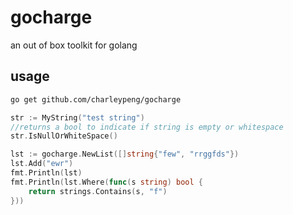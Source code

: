# gocharge
an out of box toolkit for golang

## usage

```bash
go get github.com/charleypeng/gocharge
```

```go
str := MyString("test string")
//returns a bool to indicate if string is empty or whitespace
str.IsNullOrWhiteSpace()

lst := gocharge.NewList([]string{"few", "rrggfds"})
lst.Add("ewr")
fmt.Println(lst)
fmt.Println(lst.Where(func(s string) bool {
    return strings.Contains(s, "f")
}))
```